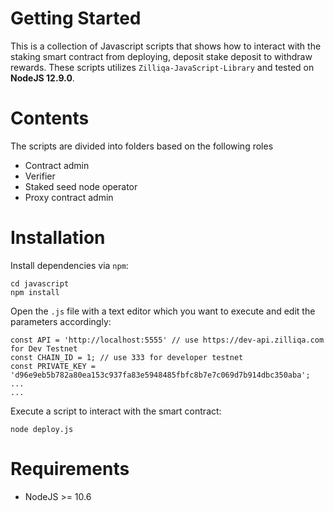 # Getting Started
This is a collection of Javascript scripts that shows how to interact with the staking smart contract from deploying, deposit stake deposit to withdraw rewards. These scripts utilizes `Zilliqa-JavaScript-Library` and tested on **NodeJS 12.9.0**.

# Contents
The scripts are divided into folders based on the following roles
- Contract admin
- Verifier
- Staked seed node operator
- Proxy contract admin


# Installation
Install dependencies via `npm`:
```
cd javascript
npm install
```

Open the `.js` file with a text editor which you want to execute and edit the parameters accordingly:
```
const API = 'http://localhost:5555' // use https://dev-api.zilliqa.com for Dev Testnet
const CHAIN_ID = 1; // use 333 for developer testnet
const PRIVATE_KEY = 'd96e9eb5b782a80ea153c937fa83e5948485fbfc8b7e7c069d7b914dbc350aba';
...
...
```

Execute a script to interact with the smart contract:
```
node deploy.js
```

# Requirements
- NodeJS >= 10.6